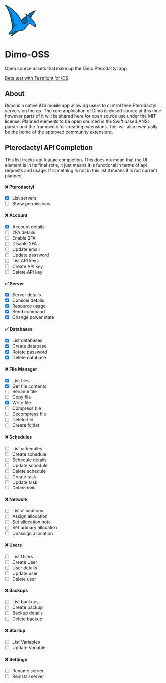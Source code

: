 ![Dimo Logo](images/dimo-logo-small.png?raw=true "Dimo Logo")

# Dimo-OSS
Open source assets that make up the Dimo Pterodactyl app.

[Beta test with Testflight for iOS](https://testflight.apple.com/join/ICRyMFP1)

## About
Dimo is a native iOS mobile app allowing users to control their Pterodactyl servers on the go. The core application of Dimo is closed source at this time however parts of it will be shared here for open source use under the MIT license. Planned elements to be open sourced is the Swift based ANSI parser and the framework for creating extensions. This will also eventually be the home of the approved community extensions.

## Pterodactyl API Completion

This list tracks api feature completion. This does not mean that the UI element is in its final state, it just means it is functional in terms of api requests and usage. If something is not in this list it means it is not current planned.

#### ❌ Pterodactyl
- [x] List servers
- [ ] Show permissions

#### ❌ Account
- [x] Account details
- [ ] 2FA details
- [ ] Enable 2FA
- [ ] Disable 2FA
- [ ] Update email
- [ ] Update password
- [ ] List API keys
- [ ] Create API key
- [ ] Delete API key

#### ✅ Server
- [x] Server details
- [x] Console details
- [x] Resource usage
- [x] Send command 
- [x] Change power state

#### ✅ Databases
- [x] List databases
- [x] Create database
- [x] Rotate password
- [x] Delete database

#### ❌ File Manager
- [x] List files
- [x] Get file contents
- [ ] Rename file
- [ ] Copy file
- [x] Write file
- [ ] Compress file
- [ ] Decompress file
- [ ] Delete file
- [ ] Create folder

#### ❌ Schedules
- [ ] List schedules
- [ ] Create schedule
- [ ] Schedule details
- [ ] Update schedule
- [ ] Delete schedule
- [ ] Create task
- [ ] Update task
- [ ] Delete task

#### ❌ Network
- [ ] List allocations
- [ ] Assign allocation
- [ ] Set allocation note
- [ ] Set primary allocation
- [ ] Unassign allocation

#### ❌ Users
- [ ] List Users
- [ ] Create User
- [ ] User details
- [ ] Update user
- [ ] Delete user

#### ❌ Backups
- [ ] List backups
- [ ] Create backup
- [ ] Backup details
- [ ] Delete backup

#### ❌ Startup
- [ ] List Variables
- [ ] Update Variable

#### ❌ Settings
- [ ] Rename server
- [ ] Reinstall server
